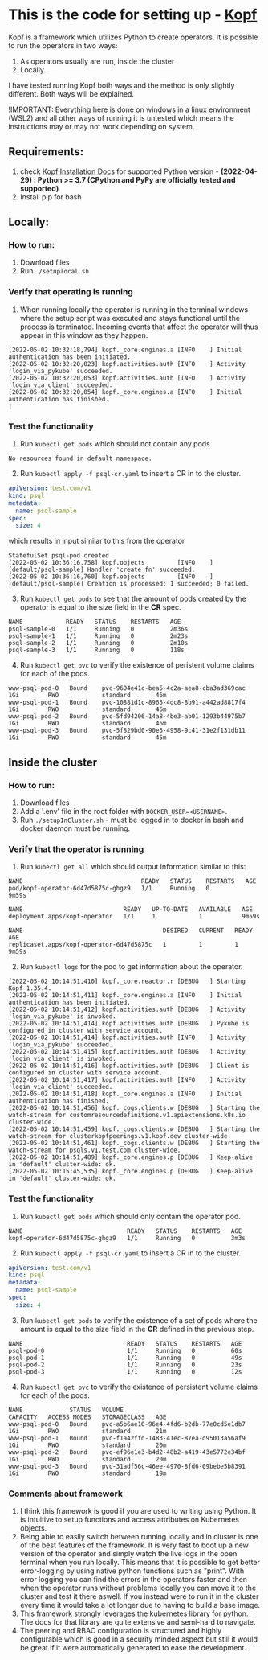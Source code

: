 # This is the code for setting up - [Kopf](https://github.com/nolar/kopf)

Kopf is a framework which utilizes Python to create operators. It is possible to run the operators in two ways:
1. As operators usually are run, inside the cluster
2. Locally.

I have tested running Kopf both ways and the method is only slightly different. Both ways will be explained.

!IMPORTANT: Everything here is done on windows in a linux environment (WSL2) and all other ways of running it is untested which means the instructions may or may not work depending on system.


## Requirements:
1. check [Kopf Installation Docs]() for supported Python version - **(2022-04-29) : Python >= 3.7 (CPython and PyPy are officially tested and supported)**
2. Install pip for bash

## Locally:
### How to run:
1. Download files
2. Run `./setuplocal.sh`

### Verify that operating is running
1. When running locally the operator is running in the terminal windows where the setup script was executed and stays functional until the process is terminated. Incoming events that affect the operator will thus appear in this window as they happen.
```console
[2022-05-02 10:32:18,794] kopf._core.engines.a [INFO    ] Initial authentication has been initiated.
[2022-05-02 10:32:20,023] kopf.activities.auth [INFO    ] Activity 'login_via_pykube' succeeded.
[2022-05-02 10:32:20,053] kopf.activities.auth [INFO    ] Activity 'login_via_client' succeeded.
[2022-05-02 10:32:20,054] kopf._core.engines.a [INFO    ] Initial authentication has finished.
|
```

### Test the functionality
1. Run `kubectl get pods` which should not contain any pods.
```console
No resources found in default namespace.
```
2. Run `kubectl apply -f psql-cr.yaml` to insert a CR in to the cluster.
```yaml
apiVersion: test.com/v1
kind: psql
metadata:
  name: psql-sample
spec:
  size: 4
```
which results in input similar to this from the operator 
```console
StatefulSet psql-pod created
[2022-05-02 10:36:16,758] kopf.objects         [INFO    ] [default/psql-sample] Handler 'create_fn' succeeded.
[2022-05-02 10:36:16,760] kopf.objects         [INFO    ] [default/psql-sample] Creation is processed: 1 succeeded; 0 failed.
```
3. Run `kubectl get pods` to see that the amount of pods created by the operator is equal to the size field in the **CR** spec.
```console
NAME            READY   STATUS    RESTARTS   AGE
psql-sample-0   1/1     Running   0          2m36s
psql-sample-1   1/1     Running   0          2m23s
psql-sample-2   1/1     Running   0          2m10s
psql-sample-3   1/1     Running   0          118s
```
4. Run `kubectl get pvc` to verify the existence of peristent volume claims for each of the pods.
```console
www-psql-pod-0   Bound    pvc-9604e41c-bea5-4c2a-aea8-cba3ad369cac   1Gi        RWO            standard       46m
www-psql-pod-1   Bound    pvc-10881d1c-8965-4dc8-8b91-a442ad8817f4   1Gi        RWO            standard       46m
www-psql-pod-2   Bound    pvc-5fd94206-14a8-4be3-ab01-1293b44975b7   1Gi        RWO            standard       46m
www-psql-pod-3   Bound    pvc-5f829bd0-90e3-4958-9c41-31e2f131db11   1Gi        RWO            standard       45m
```


## Inside the cluster

### How to run:
1. Download files
2. Add a '.env' file in the root folder with `DOCKER_USER=<USERNAME>`.
3. Run `./setupInCluster.sh` - must be logged in to docker in bash and docker daemon must be running.


### Verify that the operator is running
1. Run `kubectl get all` which should output information similar to this:

```console
NAME                                 READY   STATUS    RESTARTS   AGE
pod/kopf-operator-6d47d5875c-ghgz9   1/1     Running   0          9m59s

NAME                            READY   UP-TO-DATE   AVAILABLE   AGE
deployment.apps/kopf-operator   1/1     1            1           9m59s

NAME                                       DESIRED   CURRENT   READY   AGE
replicaset.apps/kopf-operator-6d47d5875c   1         1         1       9m59s
```

2. Run `kubectl logs` for the pod to get information about the operator.
```console
[2022-05-02 10:14:51,410] kopf._core.reactor.r [DEBUG   ] Starting Kopf 1.35.4.
[2022-05-02 10:14:51,411] kopf._core.engines.a [INFO    ] Initial authentication has been initiated.
[2022-05-02 10:14:51,412] kopf.activities.auth [DEBUG   ] Activity 'login_via_pykube' is invoked.
[2022-05-02 10:14:51,414] kopf.activities.auth [DEBUG   ] Pykube is configured in cluster with service account.
[2022-05-02 10:14:51,414] kopf.activities.auth [INFO    ] Activity 'login_via_pykube' succeeded.
[2022-05-02 10:14:51,415] kopf.activities.auth [DEBUG   ] Activity 'login_via_client' is invoked.
[2022-05-02 10:14:51,416] kopf.activities.auth [DEBUG   ] Client is configured in cluster with service account.
[2022-05-02 10:14:51,417] kopf.activities.auth [INFO    ] Activity 'login_via_client' succeeded.
[2022-05-02 10:14:51,418] kopf._core.engines.a [INFO    ] Initial authentication has finished.
[2022-05-02 10:14:51,456] kopf._cogs.clients.w [DEBUG   ] Starting the watch-stream for customresourcedefinitions.v1.apiextensions.k8s.io cluster-wide.
[2022-05-02 10:14:51,459] kopf._cogs.clients.w [DEBUG   ] Starting the watch-stream for clusterkopfpeerings.v1.kopf.dev cluster-wide.
[2022-05-02 10:14:51,461] kopf._cogs.clients.w [DEBUG   ] Starting the watch-stream for psqls.v1.test.com cluster-wide.
[2022-05-02 10:14:51,489] kopf._core.engines.p [DEBUG   ] Keep-alive in 'default' cluster-wide: ok.
[2022-05-02 10:15:45,535] kopf._core.engines.p [DEBUG   ] Keep-alive in 'default' cluster-wide: ok.
```

### Test the functionality
1. Run `kubectl get pods` which should only contain the operator pod. 
```console
NAME                             READY   STATUS    RESTARTS   AGE
kopf-operator-6d47d5875c-ghgz9   1/1     Running   0          3m3s
```
2. Run `kubectl apply -f psql-cr.yaml` to insert a CR in to the cluster.
```yaml
apiVersion: test.com/v1
kind: psql
metadata:
  name: psql-sample
spec:
  size: 4
```
3. Run `kubectl get pods` to verify the existence of a set of pods where the amount is equal to the size field in the **CR** defined in the previous step.

```console
NAME                             READY   STATUS    RESTARTS   AGE
psql-pod-0                       1/1     Running   0          60s
psql-pod-1                       1/1     Running   0          49s
psql-pod-2                       1/1     Running   0          23s
psql-pod-3                       1/1     Running   0          12s
```
4. Run `kubectl get pvc` to verify the existence of persistent volume claims for each of the pods.
```console
NAME             STATUS   VOLUME                                     CAPACITY   ACCESS MODES   STORAGECLASS   AGE
www-psql-pod-0   Bound    pvc-a5b6ae10-96e4-4fd6-b2db-77e0cd5e1db7   1Gi        RWO            standard       21m
www-psql-pod-1   Bound    pvc-f1a42ffd-1483-41ec-87ea-d95013a56af9   1Gi        RWO            standard       20m
www-psql-pod-2   Bound    pvc-ef96e1e3-b4d2-48b2-a419-43e5772e34bf   1Gi        RWO            standard       20m
www-psql-pod-3   Bound    pvc-31adf56c-46ee-4970-8fd6-09bebe5b8391   1Gi        RWO            standard       19m
```

### Comments about framework

1. I think this framework is good if you are used to writing using Python. It is intuitive to setup functions and access attributes on Kubernetes objects. 
2. Being able to easily switch between running locally and in cluster is one of the best features of the framework. It is very fast to boot up a new version of the operator and simply watch the live logs in the open terminal when you run locally. This means that it is possible to get better error-logging by using native python functions such as "print". With error logging you can find the errors in the operators faster and then when the operator runs without problems locally you can move it to the cluster and test it there aswell. If you instead were to run it in the cluster every time it would take a lot longer due to having to build a base image.
3. This framework strongly leverages the kubernetes library for python. The docs for that library are quite extensive and semi-hard to navigate.
4. The peering and RBAC configuration is structured and highly configurable which is good in a security minded aspect but still it would be great if it were automatically generated to ease the development.

